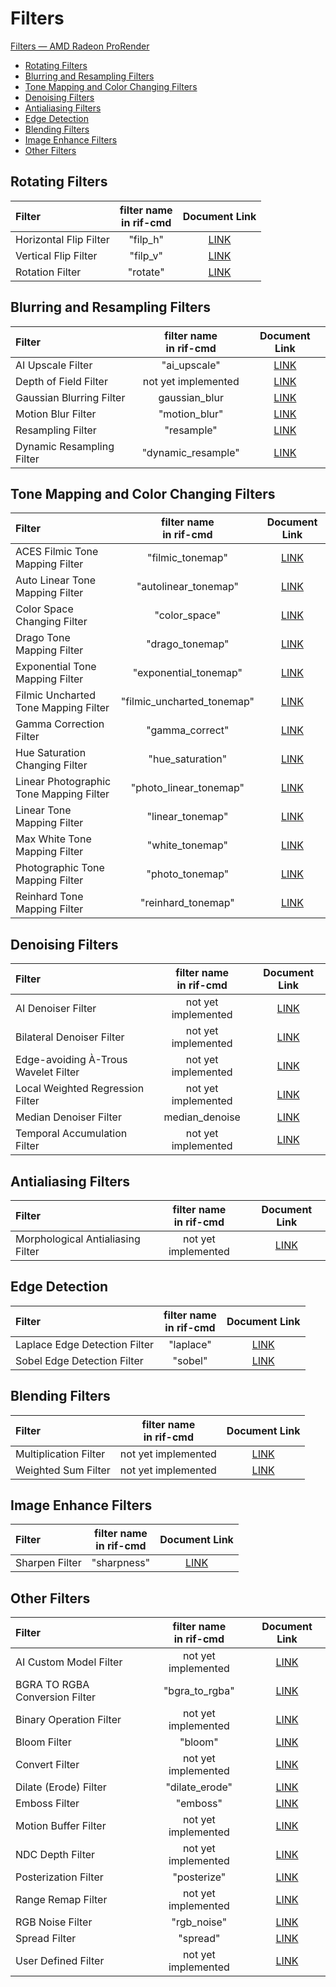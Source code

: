 # Filters

[Filters — AMD Radeon ProRender](https://radeon-pro.github.io/RadeonProRenderDocs/en/rif/filters.html)

 * [Rotating Filters](https://github.com/Umio-Yasuno/rif-cmd/blob/main/FILTERS.md#rotating-filters)
 * [Blurring and Resampling Filters](https://github.com/Umio-Yasuno/rif-cmd/blob/main/FILTERS.md#blurring-and-resampling-filters)
 * [Tone Mapping and Color Changing Filters](https://github.com/Umio-Yasuno/rif-cmd/blob/main/FILTERS.md#tone-mapping-and-color-changing-filters)
 * [Denoising Filters](https://github.com/Umio-Yasuno/rif-cmd/blob/main/FILTERS.md#denoising-filters)
 * [Antialiasing Filters](https://github.com/Umio-Yasuno/rif-cmd/blob/main/FILTERS.md#antialiasing-filters)
 * [Edge Detection](https://github.com/Umio-Yasuno/rif-cmd/blob/main/FILTERS.md#edge-detection)
 * [Blending Filters](https://github.com/Umio-Yasuno/rif-cmd/blob/main/FILTERS.md#blending-filters)
 * [Image Enhance Filters](https://github.com/Umio-Yasuno/rif-cmd/blob/main/FILTERS.md#image-enhance-filters)
 * [Other Filters](https://github.com/Umio-Yasuno/rif-cmd/blob/main/FILTERS.md#other-filters)


## Rotating Filters

| Filter | filter name<br>in rif-cmd | Document Link |
| :--    | :--:                      | :--:          |
| Horizontal Flip Filter | "filp_h" | [LINK](https://radeon-pro.github.io/RadeonProRenderDocs/en/rif/filters/horizontal_flip.html) |
| Vertical Flip Filter   | "filp_v" | [LINK](https://radeon-pro.github.io/RadeonProRenderDocs/en/rif/filters/vertical_flip.html)
| Rotation Filter        | "rotate" | [LINK](https://radeon-pro.github.io/RadeonProRenderDocs/en/rif/filters/rotation.html) |


## Blurring and Resampling Filters

| Filter | filter name<br>in rif-cmd | Document Link |
| :--    |  :--:                     | :--:          |
| AI Upscale Filter         | "ai_upscale" | [LINK](https://radeon-pro.github.io/RadeonProRenderDocs/en/rif/filters/ai_upscale.html) |
| Depth of Field Filter     | not yet implemented <!-- depth_of_filed --> | [LINK](https://radeon-pro.github.io/RadeonProRenderDocs/en/rif/filters/depth_of_field.html) |
| Gaussian Blurring Filter  | gaussian_blur | [LINK](https://radeon-pro.github.io/RadeonProRenderDocs/en/rif/filters/gaussian_blurring.html) |
| Motion Blur Filter        | "motion_blur" | [LINK](https://radeon-pro.github.io/RadeonProRenderDocs/en/rif/filters/motion_blur.html) |
| Resampling Filter         | "resample"    | [LINK](https://radeon-pro.github.io/RadeonProRenderDocs/en/rif/filters/resampling.html) |
| Dynamic Resampling Filter | "dynamic_resample" | [LINK](https://radeon-pro.github.io/RadeonProRenderDocs/en/rif/filters/dynamic_resampling.html) |


## Tone Mapping and Color Changing Filters

| Filter | filter name<br>in rif-cmd | Document Link |
| :--    | :--:                      | :--:          |
| ACES Filmic Tone Mapping Filter       | "filmic_tonemap"          | [LINK](https://radeon-pro.github.io/RadeonProRenderDocs/en/rif/filters/aces_filmic_tone_mapping.html) |
| Auto Linear Tone Mapping Filter       | "autolinear_tonemap"      | [LINK](https://radeon-pro.github.io/RadeonProRenderDocs/en/rif/filters/auto_linear_tone_mapping.html)
| Color Space Changing Filter           | "color_space"             | [LINK](https://radeon-pro.github.io/RadeonProRenderDocs/en/rif/filters/color_space_changing.html) |
| Drago Tone Mapping Filter             | "drago_tonemap"           | [LINK](https://radeon-pro.github.io/RadeonProRenderDocs/en/rif/filters/drago_tone_mapping.html) |
| Exponential Tone Mapping Filter       | "exponential_tonemap"     | [LINK](https://radeon-pro.github.io/RadeonProRenderDocs/en/rif/filters/exponential_tone_mapping.html) |
| Filmic Uncharted Tone Mapping Filter  | "filmic_uncharted_tonemap"| [LINK](https://radeon-pro.github.io/RadeonProRenderDocs/en/rif/filters/filmic_uncharted_tone_mapping.html)
| Gamma Correction Filter               | "gamma_correct"           | [LINK](https://radeon-pro.github.io/RadeonProRenderDocs/en/rif/filters/gamma_correction.html) |
| Hue Saturation Changing Filter        | "hue_saturation"          | [LINK](https://github.com/Umio-Yasuno/rif-cmd/blob/main/rif-cmd.cpp) |
| Linear Photographic Tone Mapping Filter | "photo_linear_tonemap"  | [LINK](https://radeon-pro.github.io/RadeonProRenderDocs/en/rif/filters/linear_photographic_tone_mapping.html) |
| Linear Tone Mapping Filter            | "linear_tonemap"          | [LINK](https://radeon-pro.github.io/RadeonProRenderDocs/en/rif/filters/linear_tone_mapping.html)
| Max White Tone Mapping Filter         | "white_tonemap"           | [LINK](https://radeon-pro.github.io/RadeonProRenderDocs/en/rif/filters/max_white_tone_mapping.html) |
| Photographic Tone Mapping Filter      | "photo_tonemap"           | [LINK](https://radeon-pro.github.io/RadeonProRenderDocs/en/rif/filters/photographic_tone_mapper.html) |
| Reinhard Tone Mapping Filter          | "reinhard_tonemap"        | [LINK](https://radeon-pro.github.io/RadeonProRenderDocs/en/rif/filters/reinhard_tone_mapping.html) |


## Denoising Filters

| Filter | filter name<br>in rif-cmd | Document Link |
| :--    | :--:                      | :--:          |
| AI Denoiser Filter                    | not yet implemented <!-- ai_denoise -->           | [LINK](https://radeon-pro.github.io/RadeonProRenderDocs/en/rif/filters/ai_denoiser.html) |
| Bilateral Denoiser Filter             | not yet implemented <!-- bilateral_denoise -->    | [LINK](https://radeon-pro.github.io/RadeonProRenderDocs/en/rif/filters/bilateral_denoiser.html) |
| Edge-avoiding À-Trous Wavelet Filter  | not yet implemented <!-- eaw_denoise -->          | [LINK](https://radeon-pro.github.io/RadeonProRenderDocs/en/rif/filters/edge_avoiding_wavelet.html) |
| Local Weighted Regression Filter      | not yet implemented <!-- eaw_denoise -->          | [LINK](https://radeon-pro.github.io/RadeonProRenderDocs/en/rif/filters/local_weighted_regression.html) |
| Median Denoiser Filter               | median_denoise | [LINK](https://radeon-pro.github.io/RadeonProRenderDocs/en/rif/filters/median_denoiser.html) |
| Temporal Accumulation Filter         | not yet implemented <!-- median_denoise -->       | [LINK](https://radeon-pro.github.io/RadeonProRenderDocs/en/rif/filters/temporal_accumulation.html)


## Antialiasing Filters

| Filter | filter name<br>in rif-cmd | Document Link |
| :--    | :--:                      | :--:          |
| Morphological Antialiasing Filter | not yet implemented <!-- mlaa --> | [LINK](https://radeon-pro.github.io/RadeonProRenderDocs/en/rif/filters/morphological_antialiasing.html) |


## Edge Detection

| Filter | filter name<br>in rif-cmd | Document Link |
| :--    | :--:                      | :--:          |
| Laplace Edge Detection Filter | "laplace" | [LINK](https://radeon-pro.github.io/RadeonProRenderDocs/en/rif/filters/laplace_edge_detection.html) |
| Sobel Edge Detection Filter   | "sobel"   | [LINK](https://radeon-pro.github.io/RadeonProRenderDocs/en/rif/filters/sobel_edge_detection.html)   |


## Blending Filters

| Filter | filter name<br>in rif-cmd | Document Link |
| :--    | :--:                      | :--:          |
| Multiplication Filter | not yet implemented <!-- mult -->         | [LINK](https://radeon-pro.github.io/RadeonProRenderDocs/en/rif/filters/multiplication.html) |
| Weighted Sum Filter   | not yet implemented <!-- weighted_sum --> | [LINK](https://radeon-pro.github.io/RadeonProRenderDocs/en/rif/filters/weighted_sum.html) |


## Image Enhance Filters

| Filter | filter name<br>in rif-cmd | Document Link |
| :--    | :--:                      | :--:          |
| Sharpen Filter | "sharpness" | [LINK](https://radeon-pro.github.io/RadeonProRenderDocs/en/rif/filters/sharpen.html) |


## Other Filters

| Filter | filter name<br>in rif-cmd | Document Link |
| :--    | :--:                      | :--:          |
| AI Custom Model Filter            | not yet implemented <!-- ai_model --> | [LINK](https://radeon-pro.github.io/RadeonProRenderDocs/en/rif/filters/ai_custom_model.html) |
| BGRA TO RGBA Conversion Filter    | "bgra_to_rgba"                        | [LINK](https://radeon-pro.github.io/RadeonProRenderDocs/en/rif/filters/bgra_to_rgba_conversion.html) |
| Binary Operation Filter           | not yet implemented <!-- binary_op -->| [LINK](https://radeon-pro.github.io/RadeonProRenderDocs/en/rif/filters/binary_operation.html) |
| Bloom Filter                      | "bloom"                               | [LINK](https://radeon-pro.github.io/RadeonProRenderDocs/en/rif/filters/bloom.html) |
| Convert Filter                    | not yet implemented <!-- convert -->  | [LINK](https://radeon-pro.github.io/RadeonProRenderDocs/en/rif/filters/convert.html) |
| Dilate (Erode) Filter             | "dilate_erode"                        | [LINK](https://radeon-pro.github.io/RadeonProRenderDocs/en/rif/filters/dilate.html) |
| Emboss Filter                     | "emboss"                              | [LINK](https://radeon-pro.github.io/RadeonProRenderDocs/en/rif/filters/emboss.html) |
| Motion Buffer Filter              | not yet implemented <!-- motion_buffer --> | [LINK](https://radeon-pro.github.io/RadeonProRenderDocs/en/rif/filters/motion_buffer.html) |
| NDC Depth Filter                  | not yet implemented <!-- ndc_depth -->| [LINK](https://radeon-pro.github.io/RadeonProRenderDocs/en/rif/filters/ndc_depth.html) |
| Posterization Filter              | "posterize"                           | [LINK](https://radeon-pro.github.io/RadeonProRenderDocs/en/rif/filters/posterization.html) |
| Range Remap Filter                | not yet implemented <!-- remap -->    | [LINK](https://radeon-pro.github.io/RadeonProRenderDocs/en/rif/filters/range_remap.html) |
| RGB Noise Filter                  | "rgb_noise"                           | [LINK](https://radeon-pro.github.io/RadeonProRenderDocs/en/rif/filters/rgb_noise.html) |
| Spread Filter                     | "spread"                              | [LINK](https://radeon-pro.github.io/RadeonProRenderDocs/en/rif/filters/spread.html) |
| User Defined Filter               | not yet implemented <!-- user_defined --> | [LINK](https://radeon-pro.github.io/RadeonProRenderDocs/en/rif/filters/user_defined.html) |
